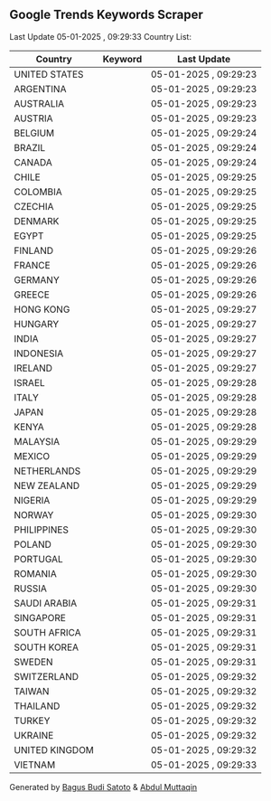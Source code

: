 
## Google Trends Keywords Scraper

Last Update 05-01-2025 , 09:29:33
Country List:

| Country | Keyword | Last Update |
| --- | --- | --- |
| UNITED STATES |  | 05-01-2025 , 09:29:23 |
| ARGENTINA |  | 05-01-2025 , 09:29:23 |
| AUSTRALIA |  | 05-01-2025 , 09:29:23 |
| AUSTRIA |  | 05-01-2025 , 09:29:23 |
| BELGIUM |  | 05-01-2025 , 09:29:24 |
| BRAZIL |  | 05-01-2025 , 09:29:24 |
| CANADA |  | 05-01-2025 , 09:29:24 |
| CHILE |  | 05-01-2025 , 09:29:25 |
| COLOMBIA |  | 05-01-2025 , 09:29:25 |
| CZECHIA |  | 05-01-2025 , 09:29:25 |
| DENMARK |  | 05-01-2025 , 09:29:25 |
| EGYPT |  | 05-01-2025 , 09:29:25 |
| FINLAND |  | 05-01-2025 , 09:29:26 |
| FRANCE |  | 05-01-2025 , 09:29:26 |
| GERMANY |  | 05-01-2025 , 09:29:26 |
| GREECE |  | 05-01-2025 , 09:29:26 |
| HONG KONG |  | 05-01-2025 , 09:29:27 |
| HUNGARY |  | 05-01-2025 , 09:29:27 |
| INDIA |  | 05-01-2025 , 09:29:27 |
| INDONESIA |  | 05-01-2025 , 09:29:27 |
| IRELAND |  | 05-01-2025 , 09:29:27 |
| ISRAEL |  | 05-01-2025 , 09:29:28 |
| ITALY |  | 05-01-2025 , 09:29:28 |
| JAPAN |  | 05-01-2025 , 09:29:28 |
| KENYA |  | 05-01-2025 , 09:29:28 |
| MALAYSIA |  | 05-01-2025 , 09:29:29 |
| MEXICO |  | 05-01-2025 , 09:29:29 |
| NETHERLANDS |  | 05-01-2025 , 09:29:29 |
| NEW ZEALAND |  | 05-01-2025 , 09:29:29 |
| NIGERIA |  | 05-01-2025 , 09:29:29 |
| NORWAY |  | 05-01-2025 , 09:29:30 |
| PHILIPPINES |  | 05-01-2025 , 09:29:30 |
| POLAND |  | 05-01-2025 , 09:29:30 |
| PORTUGAL |  | 05-01-2025 , 09:29:30 |
| ROMANIA |  | 05-01-2025 , 09:29:30 |
| RUSSIA |  | 05-01-2025 , 09:29:30 |
| SAUDI ARABIA |  | 05-01-2025 , 09:29:31 |
| SINGAPORE |  | 05-01-2025 , 09:29:31 |
| SOUTH AFRICA |  | 05-01-2025 , 09:29:31 |
| SOUTH KOREA |  | 05-01-2025 , 09:29:31 |
| SWEDEN |  | 05-01-2025 , 09:29:31 |
| SWITZERLAND |  | 05-01-2025 , 09:29:32 |
| TAIWAN |  | 05-01-2025 , 09:29:32 |
| THAILAND |  | 05-01-2025 , 09:29:32 |
| TURKEY |  | 05-01-2025 , 09:29:32 |
| UKRAINE |  | 05-01-2025 , 09:29:32 |
| UNITED KINGDOM |  | 05-01-2025 , 09:29:32 |
| VIETNAM |  | 05-01-2025 , 09:29:33 |

Generated by [Bagus Budi Satoto](https://github.com/bagussatoto/) & [Abdul Muttaqin](https://github.com/fdciabdul/)
